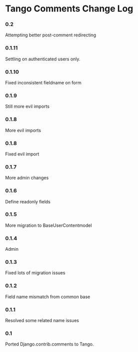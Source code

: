 # Tango Comments Change Log

### 0.2
Attempting better post-comment redirecting

### 0.1.11
Settling on authenticated users only.

### 0.1.10
Fixed inconsistent fieldname on form

### 0.1.9
Still more evil imports

### 0.1.8
More evil imports

### 0.1.8
Fixed evil import

### 0.1.7
More admin changes

### 0.1.6
Define readonly fields

### 0.1.5
More migration to BaseUserContentmodel

### 0.1.4 
Admin 

### 0.1.3 
Fixed lots of migration issues

### 0.1.2 
Field name mismatch from common base

### 0.1.1 
Resolved some related name issues

### 0.1
Ported Django.contrib.comments to Tango.
